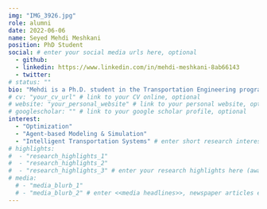 ```yaml
---
img: "IMG_3926.jpg"
role: alumni
date: 2022-06-06
name: Seyed Mehdi Meshkani
position: PhD Student
social: # enter your social media urls here, optional
  - github:
  - linkedin: https://www.linkedin.com/in/mehdi-meshkani-8ab66143
  - twitter:
# status: ""
bio: "Mehdi is a Ph.D. student in the Transportation Engineering program at Ryerson University. He receivedhis B.Sc. in Civil Engineering from University of Sistan & Baluchestan, Iran, and M.Sc. in Roads and Transportation Engineering from Tarbiat Modares University, Iran. He started his Ph.D. in 2018 under supervision of Dr. Bilal Farooq. His research focuses on shared mobility using connected & autonomousvehicles. He applies optimization methods to distributed control of Multi-agent Systems." # enter your short bio here (markdown format compatible)
# cv: "your_cv_url" # link to your CV online, optional
# website: "your_personal_website" # link to your personal website, optional
# googlescholar: "" # link to your google scholar profile, optional
interest:
  - "Optimization"
  - "Agent-based Modeling & Simulation"
  - "Intelligent Transportation Systems" # enter short research interests (traffic signal, CAV, etc.), optional
# highlights:
#  - "research_highlights_1"
#  - "research_highlights_2"
#  - "research_highlights_3" # enter your research highlights here (awards, achievements, etc.), optional
# media:
  # - "media_blurb_1"
  # - "media_blurb_2" # enter <<media headlines>>, newspaper articles etc...
---
```

